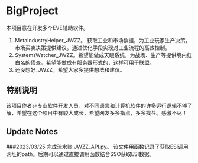 # BigProject
 
本项目意在开发多个EVE辅助软件。
1. MetaIndustryHelper_JWZZ。 获取工业和市场数据，为工业玩家生产决策，市场买卖决策提供建议。通过优化手段实现对工业流程的高效控制。
2. SystemsWatcher_JWZZ。希望能做成天眼系统，为战场、生产等提供境内红白名的侦查。希望能做成有服务器形式的，这样可用于联盟。
3. 还没想好_JWZZ。希望大家多提供想法和建议。

## 特别说明

该项目作者非专业软件开发人员，对不同语言和计算机软件的许多运行逻辑不够了解，希望在这个项目中有较大成长，希望网友多多指点，多多找茬。感激不尽！


## Update Notes
###2023/03/25
完成流水账 JWZZ_API.py。 该文件用函数记录了获取ESI调用网址的path。后期可以通过直接调用函数结合SSO获取ESI数据。

